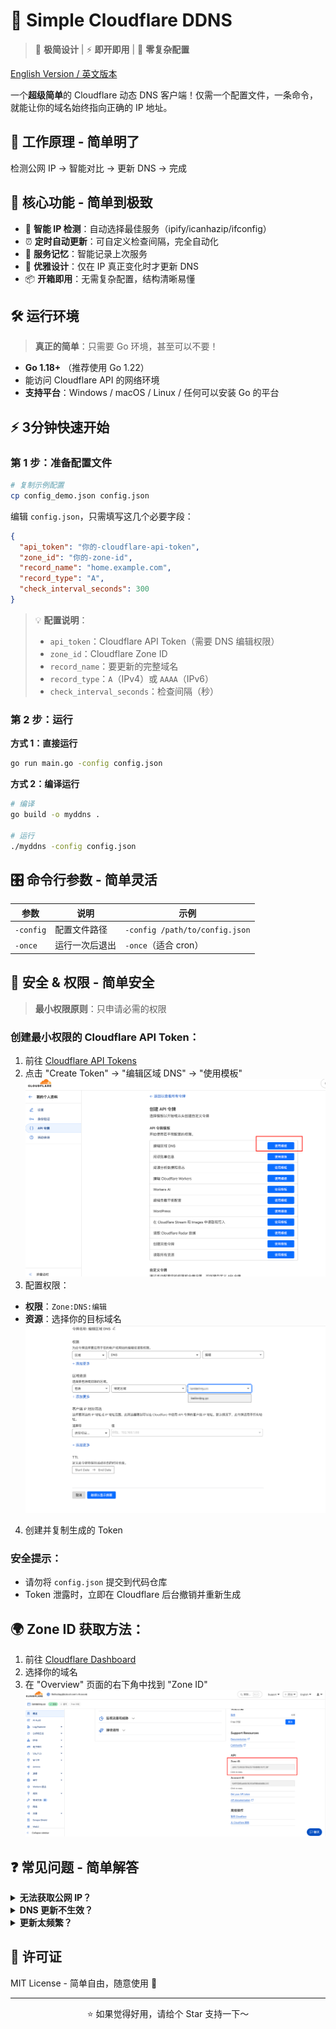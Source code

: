 # 🌟 Simple Cloudflare DDNS

> 🎯 **极简设计** | ⚡ **即开即用** | 🔧 **零复杂配置**

[English Version / 英文版本](README.md)

一个**超级简单**的 Cloudflare 动态 DNS 客户端！仅需一个配置文件，一条命令，就能让你的域名始终指向正确的 IP 地址。

## 🔧 工作原理 - 简单明了

 检测公网 IP → 智能对比 → 更新 DNS → 完成

## 🚀 核心功能 - 简单到极致
- 🎯 **智能 IP 检测**：自动选择最佳服务（ipify/icanhazip/ifconfig）
- ⏰ **定时自动更新**：可自定义检查间隔，完全自动化
- 🧠 **服务记忆**：智能记录上次服务
- 🎨 **优雅设计**：仅在 IP 真正变化时才更新 DNS
- 📦 **开箱即用**：无需复杂配置，结构清晰易懂


## 🛠️ 运行环境

>  **真正的简单**：只需要 Go 环境，甚至可以不要！

-  **Go 1.18+** （推荐使用 Go 1.22）
-  能访问 Cloudflare API 的网络环境
-  **支持平台**：Windows / macOS / Linux / 任何可以安装 Go 的平台

## ⚡ 3分钟快速开始

### 第 1 步：准备配置文件 
```bash
# 复制示例配置
cp config_demo.json config.json
```

编辑 `config.json`，只需填写这几个必要字段：
```json
{
  "api_token": "你的-cloudflare-api-token",
  "zone_id": "你的-zone-id", 
  "record_name": "home.example.com",
  "record_type": "A",
  "check_interval_seconds": 300
}
```

> 💡 **配置说明**：
> -  `api_token`：Cloudflare API Token（需要 DNS 编辑权限）
> -  `zone_id`：Cloudflare Zone ID 
> -  `record_name`：要更新的完整域名
> -  `record_type`：`A`（IPv4）或 `AAAA`（IPv6）
> -  `check_interval_seconds`：检查间隔（秒）

### 第 2 步：运行 

**方式 1：直接运行**
```bash
go run main.go -config config.json
```

**方式 2：编译运行**
```bash
# 编译
go build -o myddns .

# 运行
./myddns -config config.json
```


## 🎛️ 命令行参数 - 简单灵活

| 参数 | 说明 | 示例 |
|------|------|------|
| `-config` | 配置文件路径 | `-config /path/to/config.json` |
| `-once` | 运行一次后退出 | `-once`（适合 cron） |


## 🔐 安全 & 权限 - 简单安全

> **最小权限原则**：只申请必需的权限

### 创建最小权限的 Cloudflare API Token：
1.  前往 [Cloudflare API Tokens](https://dash.cloudflare.com/profile/api-tokens)
2.  点击 "Create Token" → "编辑区域 DNS" → "使用模板"
![alt text](images/dnsmodule.png)
3.  配置权限：
   - **权限**：`Zone:DNS:编辑`
   - **资源**：选择你的目标域名
![config](images/config.png)
4.  创建并复制生成的 Token

### 安全提示：
- 请勿将 `config.json` 提交到代码仓库
- Token 泄露时，立即在 Cloudflare 后台撤销并重新生成

## 🌍 Zone ID 获取方法：
1.  前往 [Cloudflare Dashboard](https://dash.cloudflare.com/)
2.  选择你的域名
3.  在 "Overview" 页面的右下角中找到 "Zone ID"
![zone-id](images/zoneId.png)
## ❓ 常见问题 - 简单解答

<details>
<summary><strong>无法获取公网 IP？</strong></summary>

- ✅ 程序会自动尝试多个服务
- 🔍 全部失败时，检查网络连接或代理设置
- 💡 通常是网络问题，重启程序即可解决
</details>

<details>
<summary><strong>DNS 更新不生效？</strong></summary>

- ✅ 确认 `zone_id`、`record_name`、`record_type` 填写正确
- 🔑 检查 API Token 权限是否充足
- 🔍 Cloudflare 控制台是否有同名但不同类型的记录
</details>

<details>
<summary><strong>更新太频繁？</strong></summary>

- 🔧 适当增大 `check_interval_seconds` 值
- 🌐 检查网络环境是否频繁更换出口 IP
- 💡 建议家庭用户设置 300-600 秒间隔
</details>


## 📄 许可证

MIT License - 简单自由，随意使用 🎉

---
<div align="center">
⭐ 如果觉得好用，请给个 Star 支持一下～
</div>
